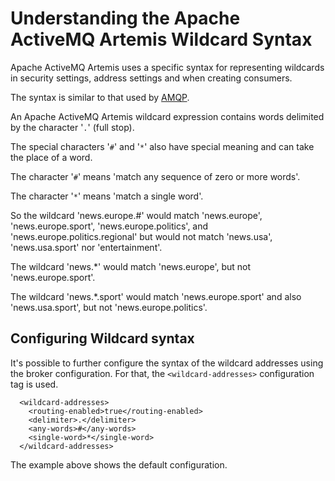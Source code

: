 # Understanding the Apache ActiveMQ Artemis Wildcard Syntax

Apache ActiveMQ Artemis uses a specific syntax for representing wildcards in security
settings, address settings and when creating consumers.

The syntax is similar to that used by [AMQP](http://www.amqp.org).

An Apache ActiveMQ Artemis wildcard expression contains words delimited by the character
'`.`' (full stop).

The special characters '`#`' and '`*`' also have special meaning and can
take the place of a word.

The character '`#`' means 'match any sequence of zero or more words'.

The character '`*`' means 'match a single word'.

So the wildcard 'news.europe.\#' would match 'news.europe',
'news.europe.sport', 'news.europe.politics', and
'news.europe.politics.regional' but would not match 'news.usa',
'news.usa.sport' nor 'entertainment'.

The wildcard 'news.\*' would match 'news.europe', but not
'news.europe.sport'.

The wildcard 'news.\*.sport' would match 'news.europe.sport' and also
'news.usa.sport', but not 'news.europe.politics'.

## Configuring Wildcard syntax

It's possible to further configure the syntax of the wildcard addresses using the broker configuration. 
For that, the `<wildcard-addresses>` configuration tag is used.

      <wildcard-addresses>
        <routing-enabled>true</routing-enabled>
        <delimiter>.</delimiter>
        <any-words>#</any-words>
        <single-word>*</single-word>
      </wildcard-addresses>

The example above shows the default configuration.